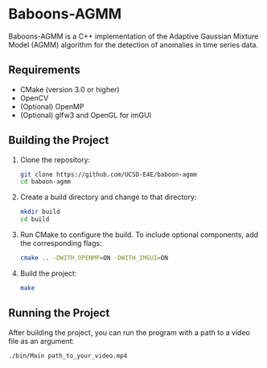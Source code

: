 # Baboons-AGMM

Baboons-AGMM is a C++ implementation of the Adaptive Gaussian Mixture Model (AGMM) algorithm for the detection of anomalies in time series data.

## Requirements

- CMake (version 3.0 or higher)
- OpenCV
- (Optional) OpenMP
- (Optional) glfw3 and OpenGL for imGUI

## Building the Project

1. Clone the repository:
    ```bash
    git clone https://github.com/UCSD-E4E/baboon-agmm
    cd baboon-agmm
    ```

2. Create a build directory and change to that directory:
    ```bash
    mkdir build
    cd build
    ```

3. Run CMake to configure the build. To include optional components, add the corresponding flags:
    ```bash
    cmake .. -DWITH_OPENMP=ON -DWITH_IMGUI=ON
    ```

4. Build the project:
    ```bash
    make
    ```

## Running the Project

After building the project, you can run the program with a path to a video file as an argument:

```bash
./bin/Main path_to_your_video.mp4